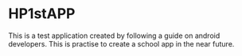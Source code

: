 # HP1stAPP

This is a test application created by following a guide on android developers. This is practise to create a school app in the near future.
